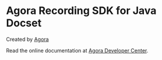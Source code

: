 Agora Recording SDK for Java Docset
========================================
Created by [Agora](https://www.agora.io)

Read the online documentation at [Agora Developer Center](https://docs.agora.io).